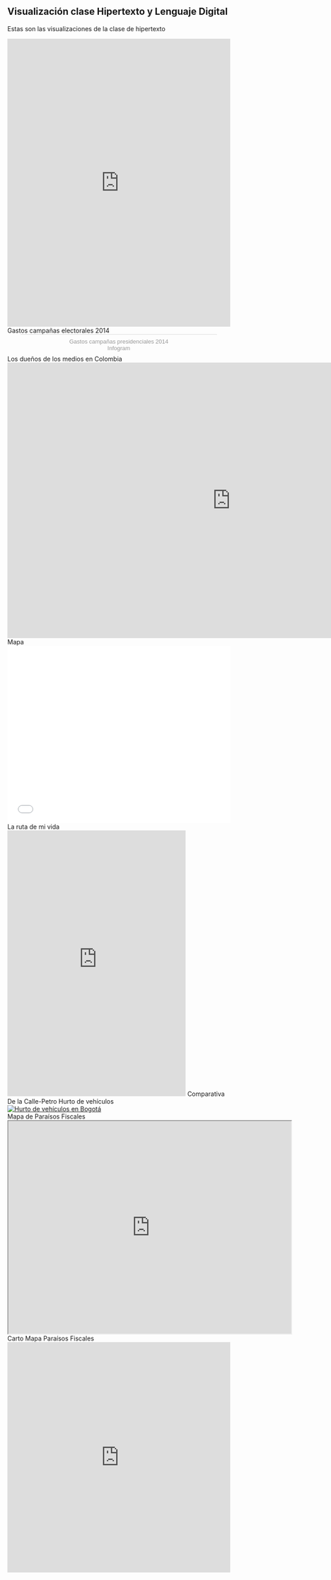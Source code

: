 ## Visualización clase Hipertexto y Lenguaje Digital
Estas son las visualizaciones de la clase de hipertexto 
<iframe src='https://cdn.knightlab.com/libs/timeline3/latest/embed/index.html?source=145J1Opj26zKqcJh_3qaB_WIPD7T8ZCQzqQA3nrDcp_c&font=Default&lang=en&initial_zoom=2&height=650' width='100%' height='650' webkitallowfullscreen mozallowfullscreen allowfullscreen frameborder='0'></iframe>
Gastos campañas electorales 2014
<div class="infogram-embed" data-id="c609bba0-6ba2-46c0-9582-149f68cad08d" data-type="interactive" data-title="Gastos campañas presidenciales 2014"></div><script>!function(e,t,s,i){var n="InfogramEmbeds",o=e.getElementsByTagName("script"),d=o[0],r=/^http:/.test(e.location)?"http:":"https:";if(/^\/{2}/.test(i)&&(i=r+i),window[n]&&window[n].initialized)window[n].process&&window[n].process();else if(!e.getElementById(s)){var a=e.createElement("script");a.async=1,a.id=s,a.src=i,d.parentNode.insertBefore(a,d)}}(document,0,"infogram-async","https://e.infogram.com/js/dist/embed-loader-min.js");</script><div style="padding:8px 0;font-family:Arial!important;font-size:13px!important;line-height:15px!important;text-align:center;border-top:1px solid #dadada;margin:0 30px"><a href="https://infogram.com/c609bba0-6ba2-46c0-9582-149f68cad08d" style="color:#989898!important;text-decoration:none!important;" target="_blank">Gastos campañas presidenciales 2014</a><br><a href="https://infogram.com" style="color:#989898!important;text-decoration:none!important;" target="_blank" rel="nofollow">Infogram</a></div>
Los dueños de los medios en Colombia 
<iframe width="1006.5" height="622.3525" seamless frameborder="0" scrolling="no" src="https://docs.google.com/spreadsheets/d/e/2PACX-1vQyCluQntoA8Go6U37IoBvtMCnO396gfT5UQP8rGUsSEQGAAcc3Ca1pZyaJhZyLtuaj9RlckdbS2IQC/pubchart?oid=1300193490&amp;format=interactive"></iframe>
Mapa
<iframe id="datawrapper-chart-NcT1P" src="//datawrapper.dwcdn.net/NcT1P/1/" scrolling="no" frameborder="0" allowtransparency="true" allowfullscreen="allowfullscreen" webkitallowfullscreen="webkitallowfullscreen" mozallowfullscreen="mozallowfullscreen" oallowfullscreen="oallowfullscreen" msallowfullscreen="msallowfullscreen" style="width: 0; min-width: 100% !important;" height="400"></iframe><script type="text/javascript">if("undefined"==typeof window.datawrapper)window.datawrapper={};window.datawrapper["NcT1P"]={},window.datawrapper["NcT1P"].embedDeltas={"100":525,"200":450,"300":425,"400":400,"500":400,"600":400,"700":375,"800":375,"900":375,"1000":375},window.datawrapper["NcT1P"].iframe=document.getElementById("datawrapper-chart-NcT1P"),window.datawrapper["NcT1P"].iframe.style.height=window.datawrapper["NcT1P"].embedDeltas[Math.min(1e3,Math.max(100*Math.floor(window.datawrapper["NcT1P"].iframe.offsetWidth/100),100))]+"px",window.addEventListener("message",function(a){if("undefined"!=typeof a.data["datawrapper-height"])for(var b in a.data["datawrapper-height"])if("NcT1P"==b)window.datawrapper["NcT1P"].iframe.style.height=a.data["datawrapper-height"][b]+"px"});</script>
La ruta de mi vida
<iframe src="https://uploads.knightlab.com/storymapjs/8ac2e6e5dbff49592bf6fccfec854bb1/la-ruta-de-mi-vida/draft.html" frameborder="0" width="80%" height="600"></iframe>
Comparativa De la Calle-Petro
<script type="text/javascript" src="https://ssl.gstatic.com/trends_nrtr/1225_RC03/embed_loader.js"></script> <script type="text/javascript"> trends.embed.renderExploreWidget("TIMESERIES", {"comparisonItem":[{"keyword":"/m/02r1m_r","geo":"","time":"today 12-m"},{"keyword":"/m/03c3tmt","geo":"","time":"today 12-m"}],"category":0,"property":""}, {"exploreQuery":"q=%2Fm%2F02r1m_r,%2Fm%2F03c3tmt&date=today 12-m,today 12-m","guestPath":"https://trends.google.es:443/trends/embed/"}); </script> 
Hurto de vehículos
<div class='tableauPlaceholder' id='viz1511919388659' style='position: relative'><noscript><a href='#'><img alt='Hurto de vehículos en Bogotá ' src='https:&#47;&#47;public.tableau.com&#47;static&#47;images&#47;Hu&#47;HurtodevehculosenBogot-ErickNieves&#47;HurtodevehculosenBogot&#47;1_rss.png' style='border: none' /></a></noscript><object class='tableauViz'  style='display:none;'><param name='host_url' value='https%3A%2F%2Fpublic.tableau.com%2F' /> <param name='embed_code_version' value='3' /> <param name='site_root' value='' /><param name='name' value='HurtodevehculosenBogot-ErickNieves&#47;HurtodevehculosenBogot' /><param name='tabs' value='no' /><param name='toolbar' value='yes' /><param name='static_image' value='https:&#47;&#47;public.tableau.com&#47;static&#47;images&#47;Hu&#47;HurtodevehculosenBogot-ErickNieves&#47;HurtodevehculosenBogot&#47;1.png' /> <param name='animate_transition' value='yes' /><param name='display_static_image' value='yes' /><param name='display_spinner' value='yes' /><param name='display_overlay' value='yes' /><param name='display_count' value='yes' /></object></div>                
<script type='text/javascript'>                    var divElement = document.getElementById('viz1511919388659');                    var vizElement = divElement.getElementsByTagName('object')[0];                    vizElement.style.width='1155px';vizElement.style.height='4027px';                    var scriptElement = document.createElement('script');                    scriptElement.src = 'https://public.tableau.com/javascripts/api/viz_v1.js';                    vizElement.parentNode.insertBefore(scriptElement, vizElement);                </script>
Mapa de Paraísos Fiscales
<iframe src="https://www.google.com/maps/d/embed?mid=1rIa47M06itSqc8t5Dugxf0MIYkEVoyEv" width="640" height="480"></iframe>
Carto Mapa Paraísos Fiscales
<iframe width="100%" height="520" frameborder="0" src="https://erickxxxon.carto.com/builder/f80c186a-7158-468e-a3fd-09ca943bc765/embed" allowfullscreen webkitallowfullscreen mozallowfullscreen oallowfullscreen msallowfullscreen></iframe>
